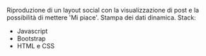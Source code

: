 Riproduzione di un layout social con la visualizzazione di post e la possibilità di mettere 'Mi piace'. Stampa dei dati dinamica.
Stack:
  - Javascript
  - Bootstrap
  - HTML e CSS
